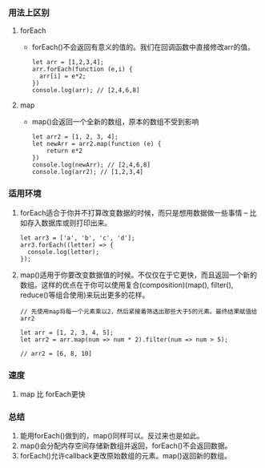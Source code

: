 ###  用法上区别
1. forEach
    - forEach()不会返回有意义的值的。我们在回调函数中直接修改arr的值。
    
        ```
        let arr = [1,2,3,4]; 
        arr.forEach(function (e,i) {
          arr[i] = e*2;
        })
        console.log(arr); // [2,4,6,8]
        ```

2. map
    - map()会返回一个全新的数组，原本的数组不受到影响
    
        ```
        let arr2 = [1, 2, 3, 4];
        let newArr = arr2.map(function (e) {
            return e*2
        })
        console.log(newArr); // [2,4,6,8]
        console.log(arr2); // [1,2,3,4]
        ```

### 适用环境
1. forEach适合于你并不打算改变数据的时候，而只是想用数据做一些事情 – 比如存入数据库或则打印出来。
    
    ```
    let arr3 = ['a', 'b', 'c', 'd'];
    arr3.forEach((letter) => {
      console.log(letter); 
    });
    ```

2. map()适用于你要改变数据值的时候。不仅仅在于它更快，而且返回一个新的数组。这样的优点在于你可以使用复合(composition)(map(), filter(), reduce()等组合使用)来玩出更多的花样。
    
    ```
    // 先使用map将每一个元素乘以2，然后紧接着筛选出那些大于5的元素。最终结果赋值给arr2
    
    let arr = [1, 2, 3, 4, 5];
    let arr2 = arr.map(num => num * 2).filter(num => num > 5);
    
    // arr2 = [6, 8, 10]
    ```

### 速度
1. map 比 forEach更快

### 总结
1. 能用forEach()做到的，map()同样可以。反过来也是如此。
2. map()会分配内存空间存储新数组并返回，forEach()不会返回数据。
3. forEach()允许callback更改原始数组的元素。map()返回新的数组。


